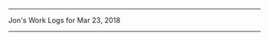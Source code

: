*****************************************************************

Jon's Work Logs for Mar 23, 2018

*****************************************************************

